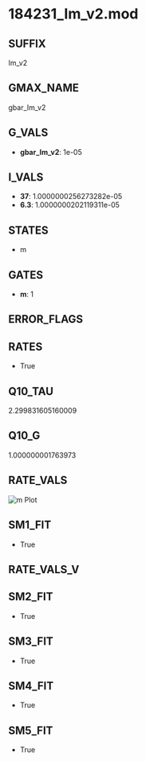 # 184231_Im_v2.mod

## SUFFIX

Im_v2

## GMAX_NAME

gbar_Im_v2

## G_VALS

- **gbar_Im_v2**: 1e-05

## I_VALS

- **37**: 1.0000000256273282e-05
- **6.3**: 1.0000000202119311e-05

## STATES

- m

## GATES

- **m**: 1

## ERROR_FLAGS


## RATES

- True

## Q10_TAU

2.299831605160009

## Q10_G

1.000000001763973

## RATE_VALS

![m Plot](/Users/pbozelos/Dropbox/icg-Chai-Panos/supermodels/output_markdown_files/K/184231_Im_v2.mod/images/m.png)

## SM1_FIT

- True

## RATE_VALS_V

## SM2_FIT

- True

## SM3_FIT

- True

## SM4_FIT

- True

## SM5_FIT

- True

